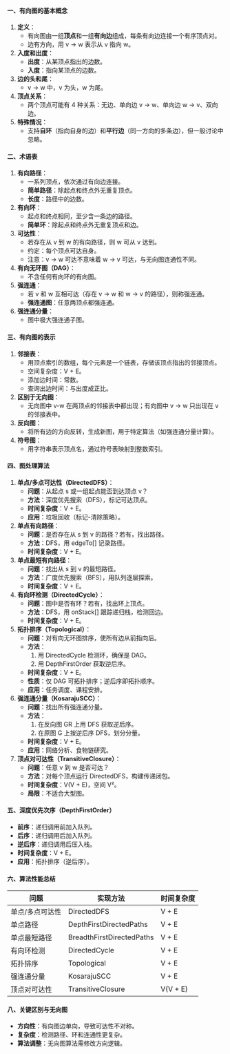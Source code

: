 
#### 一、有向图的基本概念

1. **定义**：
    - 有向图由一组**顶点**和一组**有向边**组成，每条有向边连接一个有序顶点对。
    - 边有方向，用 v → w 表示从 v 指向 w。
2. **入度和出度**：
    - **出度**：从某顶点指出的边数。
    - **入度**：指向某顶点的边数。
3. **边的头和尾**：
    - v → w 中，v 为头，w 为尾。
4. **顶点关系**：
    - 两个顶点可能有 4 种关系：无边、单向边 v → w、单向边 w → v、双向边。
5. **特殊情况**：
    - 支持**自环**（指向自身的边）和**平行边**（同一方向的多条边），但一般讨论中忽略。

#### 二、术语表

1. **有向路径**：
    - 一系列顶点，依次通过有向边连接。
    - **简单路径**：除起点和终点外无重复顶点。
    - **长度**：路径中的边数。
2. **有向环**：
    - 起点和终点相同，至少含一条边的路径。
    - **简单环**：除起点和终点外无重复顶点和边。
3. **可达性**：
    - 若存在从 v 到 w 的有向路径，则 w 可从 v 达到。
    - 约定：每个顶点可达自身。
    - 注意：v → w 可达不意味着 w → v 可达，与无向图连通性不同。
4. **有向无环图（DAG）**：
    - 不含任何有向环的有向图。
5. **强连通**：
    - 若 v 和 w 互相可达（存在 v → w 和 w → v 的路径），则称强连通。
    - **强连通图**：任意两顶点都强连通。
6. **强连通分量**：
    - 图中极大强连通子图。

#### 三、有向图的表示

1. **邻接表**：
    - 用顶点索引的数组，每个元素是一个链表，存储该顶点指出的邻接顶点。
    - 空间复杂度：V + E。
    - 添加边时间：常数。
    - 查询出边时间：与出度成正比。
2. **区别于无向图**：
    - 无向图中 v-w 在两顶点的邻接表中都出现；有向图中 v → w 只出现在 v 的邻接表中。
3. **反向图**：
    - 将所有边的方向反转，生成新图，用于特定算法（如强连通分量计算）。
4. **符号图**：
    - 用字符串表示顶点名，通过符号表映射到整数索引。

#### 四、图处理算法

1. **单点/多点可达性（DirectedDFS）**：
    - **问题**：从起点 s 或一组起点能否到达顶点 v？
    - **方法**：深度优先搜索（DFS），标记可达顶点。
    - **时间复杂度**：V + E。
    - **应用**：垃圾回收（标记-清除策略）。
2. **单点有向路径**：
    - **问题**：是否存在从 s 到 v 的路径？若有，找出路径。
    - **方法**：DFS，用 edgeTo[] 记录路径。
    - **时间复杂度**：V + E。
3. **单点最短有向路径**：
    - **问题**：找出从 s 到 v 的最短路径。
    - **方法**：广度优先搜索（BFS），用队列逐层探索。
    - **时间复杂度**：V + E。
4. **有向环检测（DirectedCycle）**：
    - **问题**：图中是否有环？若有，找出环上顶点。
    - **方法**：DFS，用 onStack[] 跟踪递归栈，检测回边。
    - **时间复杂度**：V + E。
5. **拓扑排序（Topological）**：
    - **问题**：对有向无环图排序，使所有边从前指向后。
    - **方法**：
        1. 用 DirectedCycle 检测环，确保是 DAG。
        2. 用 DepthFirstOrder 获取逆后序。
    - **时间复杂度**：V + E。
    - **性质**：仅 DAG 可拓扑排序；逆后序即拓扑顺序。
    - **应用**：任务调度、课程安排。
6. **强连通分量（KosarajuSCC）**：
    - **问题**：找出所有强连通分量。
    - **方法**：
        1. 在反向图 GR 上用 DFS 获取逆后序。
        2. 在原图 G 上按逆后序 DFS，划分分量。
    - **时间复杂度**：V + E。
    - **应用**：网络分析、食物链研究。
7. **顶点对可达性（TransitiveClosure）**：
    - **问题**：任意 v 到 w 是否可达？
    - **方法**：对每个顶点运行 DirectedDFS，构建传递闭包。
    - **时间复杂度**：V(V + E)，空间 V²。
    - **局限**：不适合大型图。

#### 五、深度优先次序（DepthFirstOrder）

- **前序**：递归调用前加入队列。
- **后序**：递归调用后加入队列。
- **逆后序**：递归调用后压入栈。
- **时间复杂度**：V + E。
- **应用**：拓扑排序（逆后序）。

#### 六、算法性能总结

|问题|实现方法|时间复杂度|
|---|---|---|
|单点/多点可达性|DirectedDFS|V + E|
|单点路径|DepthFirstDirectedPaths|V + E|
|单点最短路径|BreadthFirstDirectedPaths|V + E|
|有向环检测|DirectedCycle|V + E|
|拓扑排序|Topological|V + E|
|强连通分量|KosarajuSCC|V + E|
|顶点对可达性|TransitiveClosure|V(V + E)|

#### 八、关键区别与无向图

- **方向性**：有向图边单向，导致可达性不对称。
- **复杂度**：检测路径、环和连通性更复杂。
- **算法调整**：无向图算法需修改方向逻辑。
